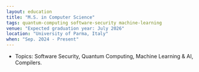 ```yaml
---
layout: education
title: "M.S. in Computer Science"
tags: quantum-computing software-security machine-learning
venue: "Expected graduation year: July 2026"
location: "University of Parma, Italy"
when: "Sep. 2024 ‑ Present"
---
```


* Topics: Software Security, Quantum Computing, Machine Learning & AI, Compilers.

